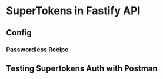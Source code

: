 # SuperTokens in Fastify API

## Config

### Passwordless Recipe

## Testing Supertokens Auth with Postman